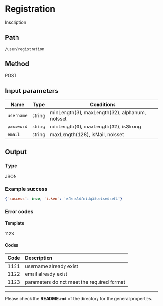 # Registration
Inscription

## Path
`/user/registration`

## Method
POST

## Input parameters
| Name | Type | Conditions |
| --- | --- | --- |
|`username` | string | minLength(3), maxLength(32), alphanum, noIsset
|`password` | string | minLength(6), maxLength(32), isStrong
|`email` | string | maxLength(128), isMail, noIsset

## Output

### Type
JSON

### Example success
```JSON
{"success": true, "token": "efknsldfn1dq35de1sedsef1"}
```

### Error codes
#### Template
112X

#### Codes
| Code | Description |
| ---: | :--- |
| 1121 | username already exist |
| 1122 | email already exist |
| 1123 | parameters do not meet the required format |

---
Please check the **README.md** of the directory for the general properties.
